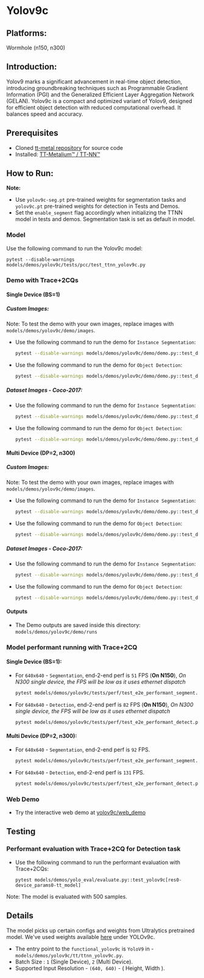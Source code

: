 # Yolov9c

## Platforms:
Wormhole (n150, n300)

## Introduction:
Yolov9 marks a significant advancement in real-time object detection, introducing groundbreaking techniques such as Programmable Gradient Information (PGI) and the Generalized Efficient Layer Aggregation Network (GELAN). Yolov9c is a compact and optimized variant of Yolov9, designed for efficient object detection with reduced computational overhead. It balances speed and accuracy.

## Prerequisites
- Cloned [tt-metal repository](https://github.com/tenstorrent/tt-metal) for source code
- Installed: [TT-Metalium™ / TT-NN™](https://github.com/tenstorrent/tt-metal/blob/main/INSTALLING.md)

## How to Run:
**Note:**
- Use `yolov9c-seg.pt` pre-trained weights for segmentation tasks and `yolov9c.pt` pre-trained weights for detection in Tests and Demos.
- Set the `enable_segment` flag accordingly when initializing the TTNN model in tests and demos. Segmentation task is set as default in model.

### Model
Use the following command to run the Yolov9c model:
  ```
  pytest --disable-warnings models/demos/yolov9c/tests/pcc/test_ttnn_yolov9c.py
  ```

### Demo with Trace+2CQs
#### Single Device (BS=1)
##### Custom Images:
Note: To test the demo with your own images, replace images with `models/demos/yolov9c/demo/images`.

- Use the following command to run the demo for `Instance Segmentation`:
  ```bash
  pytest --disable-warnings models/demos/yolov9c/demo/demo.py::test_demo_segment
  ```

- Use the following command to run the demo for `Object Detection`:
  ```bash
  pytest --disable-warnings models/demos/yolov9c/demo/demo.py::test_demo_detect
  ```

##### Dataset Images - Coco-2017:
- Use the following command to run the demo for `Instance Segmentation`:
  ```bash
  pytest --disable-warnings models/demos/yolov9c/demo/demo.py::test_demo_segment_dataset
  ```

- Use the following command to run the demo for `Object Detection`:
  ```bash
  pytest --disable-warnings models/demos/yolov9c/demo/demo.py::test_demo_detect_dataset
  ```

#### Multi Device (DP=2, n300)
##### Custom Images:
Note: To test the demo with your own images, replace images with `models/demos/yolov9c/demo/images`.

- Use the following command to run the demo for `Instance Segmentation`:
  ```bash
  pytest --disable-warnings models/demos/yolov9c/demo/demo.py::test_demo_segment_dp
  ```

- Use the following command to run the demo for `Object Detection`:
  ```bash
  pytest --disable-warnings models/demos/yolov9c/demo/demo.py::test_demo_detect_dp
  ```

##### Dataset Images - Coco-2017:
- Use the following command to run the demo for `Instance Segmentation`:
  ```bash
  pytest --disable-warnings models/demos/yolov9c/demo/demo.py::test_demo_segment_dataset_dp
  ```

- Use the following command to run the demo for `Object Detection`:
  ```bash
  pytest --disable-warnings models/demos/yolov9c/demo/demo.py::test_demo_detect_dataset_dp
  ```

#### Outputs
- The Demo outputs are saved inside this directory: `models/demos/yolov9c/demo/runs`

### Model performant running with Trace+2CQ
#### Single Device (BS=1):
- For `640x640` - `Segmentation`, end-2-end perf is `51` FPS (**On N150**), _On N300 single device, the FPS will be low as it uses ethernet dispatch_
  ```bash
  pytest models/demos/yolov9c/tests/perf/test_e2e_performant_segment.py::test_e2e_performant
  ```

- For `640x640` - `Detection`, end-2-end perf is `82` FPS (**On N150**), _On N300 single device, the FPS will be low as it uses ethernet dispatch_
  ```bash
  pytest models/demos/yolov9c/tests/perf/test_e2e_performant_detect.py::test_e2e_performant
  ```

#### Multi Device (DP=2, n300):
- For `640x640` - `Segmentation`, end-2-end perf is `92` FPS.
  ```bash
  pytest models/demos/yolov9c/tests/perf/test_e2e_performant_segment.py::test_e2e_performant_dp
  ```

- For `640x640` - `Detection`, end-2-end perf is `131` FPS.
  ```bash
  pytest models/demos/yolov9c/tests/perf/test_e2e_performant_detect.py::test_e2e_performant_dp
  ```

### Web Demo
- Try the interactive web demo at [yolov9c/web_demo](https://github.com/tenstorrent/tt-metal/blob/main/models/demos/yolov9c/web_demo/README.md)

## Testing
### Performant evaluation with Trace+2CQ for Detection task
- Use the following command to run the performant evaluation with Trace+2CQs:
  ```
  pytest models/demos/yolo_eval/evaluate.py::test_yolov9c[res0-device_params0-tt_model]
  ```
Note: The model is evaluated with 500 samples.

## Details
The model picks up certain configs and weights from Ultralytics pretrained model. We've used weights available [here](https://docs.ultralytics.com/models/yolov9/#performance-on-ms-coco-dataset) under YOLOv9c.

- The entry point to the `functional_yolov9c` is `YoloV9` in - `models/demos/yolov9c/tt/ttnn_yolov9c.py`.
- Batch Size : `1` (Single Device), `2` (Multi Device).
- Supported Input Resolution - `(640, 640)` - ( Height, Width ).
